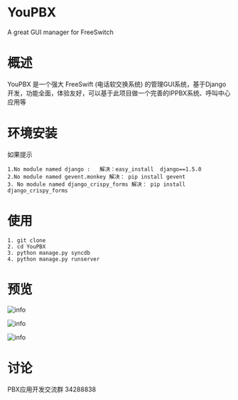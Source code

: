 # YouPBX
A great GUI manager for FreeSwitch

# 概述

YouPBX 是一个强大 FreeSwift (电话软交换系统) 的管理GUI系统，基于Django开发，功能全面，体验友好，可以基于此项目做一个完善的IPPBX系统、呼叫中心应用等

# 环境安装
如果提示
```
1.No module named django :   解决：easy_install  django==1.5.0
2.No module named gevent.monkey 解决： pip install gevent
3. No module named django_crispy_forms 解决： pip install django_crispy_forms
```
# 使用
```
1. git clone
2. cd YouPBX 
3. python manage.py syncdb
4. python manage.py runserver
```

# 预览
![info](https://github.com/JoneXiong/YouPBX/raw/master/apps/base/static/base/images/youpbx0.jpg)

![info](https://github.com/JoneXiong/YouPBX/raw/master/apps/base/static/base/images/youpbx1.jpg)

![info](https://github.com/JoneXiong/YouPBX/raw/master/apps/base/static/base/images/youpbx2.jpg)

# 讨论
PBX应用开发交流群 34288838
